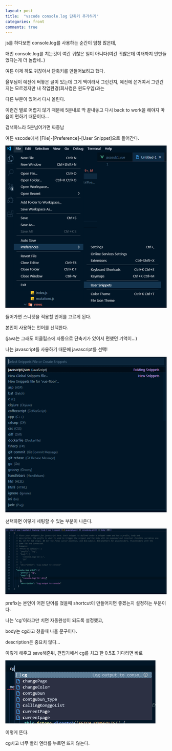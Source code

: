 ```yaml
---
layout: post
title:  "vscode console.log 단축키 추가하기"
categories: front 
comments: true
---
```




js를 하다보면 console.log를 사용하는 순간이 엄청 많은데, 

매번 console.log를 치는것이 여간 귀찮은 일이 아니다(여간 귀찮은데 여태까지 안만들었다는게 더 놀랍네..)

여튼 이제 하도 귀찮아서 단축키를 만들어보려고 했다.

율무님이 예전에 써놓은 글이 있는데 그게 맥이라서 그런건지, 예전에 쓴거여서 그런건지는 모르겠지만 내 작업환경(회사컴은 윈도우임)과는

다른 부분이 있어서 다시 올린다.



이런건 별로 어렵지 않기 때문에 5분내로 딱 끝내놓고 다시 back to work을 해야지 마음이 편하기 때문이다...

검색하느라 5분넘어가면 짜증남



여튼 vscode에서 [File]-[Preference]-[User Snippet]으로 들어간다.

![1](/assets/img/2020-02-12/1.png)



들어가면 스니펫을 적용할 언어를 고르게 된다.

본인이 사용하는 언어를 선택한다.

(java는 그래도 이클립스에 자동으로 단축키가 있어서 편했던 기억이...)

나는 javascript를 사용하기 때문에 javascript를 선택!

![2](/assets/img/2020-02-12/2.png)



선택하면 이렇게 세팅할 수 있는 부분이 나온다.

![1](/assets/img/2020-02-12/3.png)

prefix는 본인이 어떤 단어를 쳤을때 shortcut이 만들어지면 좋겠는지 설정하는 부분이다.

나는 'cg'이라고만 치면 자동완성이 되도록 설정했고,

body는 cg라고 쳤을때 나올 문구이다.

description은 중요치 않다...



이렇게 해주고 save해준뒤, 편집기에서 cg를 치고 한 0.5초 기다리면 바로 

![1](/assets/img/2020-02-12/4.png)

이렇게 뜬다.

cg치고 너무 빨리 엔터를 누르면 뜨지 않는다. 
